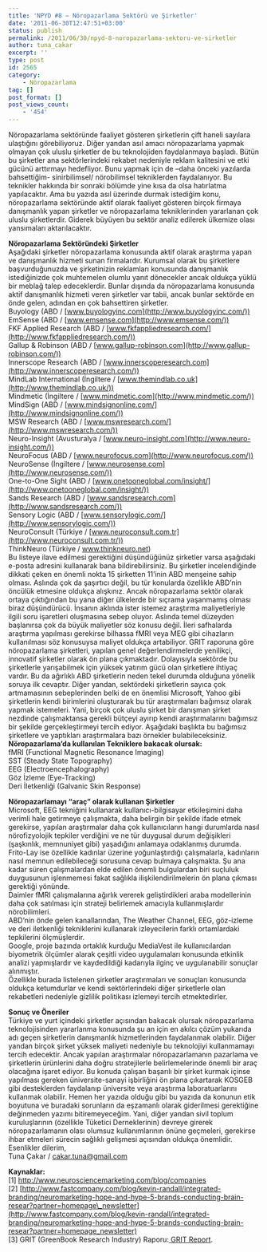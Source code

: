 ```yaml
---
title: 'NPYD #8 – Nöropazarlama Sektörü ve Şirketler'
date: '2011-06-30T12:47:51+03:00'
status: publish
permalink: /2011/06/30/npyd-8-noropazarlama-sektoru-ve-sirketler
author: tuna_cakar
excerpt: ''
type: post
id: 2565
category:
    - Nöropazarlama
tag: []
post_format: []
post_views_count:
    - '454'
---
```

   
Nöropazarlama sektöründe faaliyet gösteren şirketlerin çift haneli sayılara ulaştığını görebiliyoruz. Diğer yandan asıl amacı nöropazarlama yapmak olmayan çok uluslu şirketler de bu teknolojiden faydalanmaya başladı. Bütün bu şirketler ana sektörlerindeki rekabet nedeniyle reklam kalitesini ve etki gücünü arttırmayı hedefliyor. Bunu yapmak için de –daha önceki yazılarda bahsettiğim- sinirbilimsel/ nörobilimsel tekniklerden faydalanıyor. Bu teknikler hakkında bir sonraki bölümde yine kısa da olsa hatırlatma yapılacaktır. Ama bu yazıda asıl üzerinde durmak istediğim konu, nöropazarlama sektöründe aktif olarak faaliyet gösteren birçok firmaya danışmanlık yapan şirketler ve nöropazarlama tekniklerinden yararlanan çok uluslu şirketlerdir. Giderek büyüyen bu sektör analiz edilerek ülkemize olası yansımaları aktarılacaktır.  
  
**Nöropazarlama Sektöründeki Şirketler**  
Aşağıdaki şirketler nöropazarlama konusunda aktif olarak araştırma yapan ve danışmanlık hizmeti sunan firmalardır. Kurumsal olarak bu şirketlere başvurduğunuzda ve şirketinizin reklamları konusunda danışmanlık istediğinizde çok muhtemelen olumlu yanıt dönecekler ancak oldukça yüklü bir meblağ talep edeceklerdir. Bunlar dışında da nöropazarlama konusunda aktif danışmanlık hizmeti veren şirketler var tabii, ancak bunlar sektörde en önde gelen, adından en çok bahsettiren şirketler.  
Buyology (ABD / [www.buyologyinc.com](http://www.buyologyinc.com/))  
EmSense (ABD / [www.emsense.com](http://www.emsense.com/))  
FKF Applied Research (ABD / [www.fkfappliedresearch.com/](http://www.fkfappliedresearch.com/))  
Gallup &amp; Robinson (ABD / [www.gallup-robinson.com](http://www.gallup-robinson.com/))  
Innerscope Research (ABD / [www.innerscoperesearch.com](http://www.innerscoperesearch.com/))  
MindLab International (İngiltere / [www.themindlab.co.uk](http://www.themindlab.co.uk/))  
Mindmetic (İngiltere / [www.mindmetic.com](http://www.mindmetic.com/))  
MindSign (ABD / [www.mindsignonline.com/](http://www.mindsignonline.com/))  
MSW Research (ABD / [www.mswresearch.com/](http://www.mswresearch.com/))  
Neuro-Insight (Avusturalya / [www.neuro-insight.com](http://www.neuro-insight.com/))  
NeuroFocus (ABD / [www.neurofocus.com](http://www.neurofocus.com/))  
NeuroSense (İngiltere / [www.neurosense.com](http://www.neurosense.com/))  
One-to-One Sight (ABD / [www.onetooneglobal.com/insight/](http://www.onetooneglobal.com/insight/))  
Sands Research (ABD / [www.sandsresearch.com](http://www.sandsresearch.com/))  
Sensory Logic (ABD / [www.sensorylogic.com/](http://www.sensorylogic.com/))  
NeuroConsult (Türkiye / [www.neuroconsult.com.tr](http://www.neuroconsult.com.tr/))  
ThinkNeuro (Türkiye / www.thinkneuro.net)  
Bu listeye ilave edilmesi gerektiğini düşündüğünüz şirketler varsa aşağıdaki e-posta adresini kullanarak bana bildirebilirsiniz. Bu şirketler incelendiğinde dikkati çeken en önemli nokta 15 şirketten 11’inin ABD menşeine sahip olması. Aslında çok da şaşırtıcı değil, bu tür konularda özellikle ABD’nin öncülük etmesine oldukça alışkınız. Ancak nöropazarlama sektör olarak ortaya çıktığından bu yana diğer ülkelerde bir sıçrama yaşanmamış olması biraz düşündürücü. İnsanın aklında ister istemez araştırma maliyetleriyle ilgili soru işaretleri oluşmasına sebep oluyor. Aslında temel düzeyden başlanırsa çok da büyük maliyetler söz konusu değil. İleri safhalarda araştırma yapılması gerekirse bilhassa fMRI veya MEG gibi cihazların kullanılması söz konusuysa maliyet oldukça artabiliyor. GRIT raporuna göre nöropazarlama şirketleri, yapılan genel değerlendirmelerde yenilikçi, innovatif şirketler olarak ön plana çıkmaktadır. Dolayısıyla sektörde bu şirketlerle yarışabilmek için yüksek yatırım gücü olan şirketlere ihtiyaç vardır. Bu da ağırlıklı ABD şirketlerin neden tekel durumda olduğuna yönelik soruya ilk cevaptır. Diğer yandan, sektördeki şirketlerin sayıca çok artmamasının sebeplerinden belki de en önemlisi Microsoft, Yahoo gibi şirketlerin kendi birimlerini oluşturarak bu tür araştırmaları bağımsız olarak yapmak istemeleri. Yani, birçok çok uluslu şirket bir danışman şirket nezdinde çalışmaktansa gerekli bütçeyi ayırıp kendi araştırmalarını bağımsız bir şekilde gerçekleştirmeyi tercih ediyor. Aşağıdaki başlıkta bu bağımsız şirketlere ve yaptıkları araştırmalara bazı örnekler bulabileceksiniz.  
**Nöropazarlama’da kullanılan Tekniklere bakacak olursak:**  
fMRI (Functional Magnetic Resonance Imaging)  
SST (Steady State Topography)  
EEG (Electroencephalography)  
Göz İzleme (Eye-Tracking)  
Deri İletkenliği (Galvanic Skin Response)  
   
**Nöropazarlamayı “araç” olarak kullanan Şirketler**  
Microsoft, EEG tekniğini kullanarak kullanıcı-bilgisayar etkileşimini daha verimli hale getirmeye çalışmakta, daha belirgin bir şekilde ifade etmek gerekirse, yapılan araştırmalar daha çok kullanıcıların hangi durumlarda nasıl nörofizyolojik tepkiler verdiğini ve ne tür duygusal durum değişikleri (şaşkınlık, memnuniyet gibi) yaşadığını anlamaya odaklanmış durumda.  
Frito-Lay ise özellikle kadınlar üzerine yoğunlaştırdığı çalışmalarla, kadınların nasıl memnun edilebileceği sorusuna cevap bulmaya çalışmakta. Şu ana kadar süren çalışmalardan elde edilen önemli bulgulardan biri suçluluk duygusunun işlenmemesi fakat sağlıkla ilişkilendirilmelerin ön plana çıkması gerektiği yönünde.  
Daimler fMRI çalışmalarına ağırlık vererek geliştirdikleri araba modellerinin daha çok satılması için strateji belirlemek amacıyla kullanmışlardır nörobilimleri.  
ABD’nin önde gelen kanallarından, The Weather Channel, EEG, göz-izleme ve deri iletkenliği tekniklerini kullanarak izleyecilerin farklı ortamlardaki tepkilerini ölçmüşlerdir.  
Google, proje bazında ortaklık kurduğu MediaVest ile kullanıcılardan biyometrik ölçümler alarak çeşitli video uygulamaları konusunda etkinlik analizi yapmışlardır ve kaydedildiği kadarıyla ilginç ve uygulanabilir sonuçlar alınmıştır.  
Özellikle burada listelenen şirketler araştırmaları ve sonuçları konusunda oldukça ketumdurlar ve kendi sektörlerindeki diğer şirketlerle olan rekabetleri nedeniyle gizlilik politikası izlemeyi tercih etmektedirler.  
   
**Sonuç ve Öneriler**  
Türkiye ve yurt içindeki şirketler açısından bakacak olursak nöropazarlama teknolojisinden yararlanma konusunda şu an için en akılcı çözüm yukarıda adı geçen şirketlerin danışmanlık hizmetlerinden faydalanmak olabilir. Diğer yandan birçok şirket yüksek maliyeti nedeniyle bu teknolojiyi kullanmamayı tercih edecektir. Ancak yapılan araştırmalar nöropazarlamanın pazarlama ve şirketlerin ürünlerini daha doğru stratejilerle belirlemelerinde önemli bir araç olacağına işaret ediyor. Bu konuda çalışan başarılı bir şirket kurmak içinse yapılması gereken üniversite-sanayi işbirliğini ön plana çıkartarak KOSGEB gibi desteklerden faydalanıp üniversite veya araştırma laboratuarlarını kullanmak olabilir. Hemen her yazıda olduğu gibi bu yazıda da konunun etik boyutuna ve buradaki sorunların da eşzamanlı olarak giderilmesi gerektiğine değinmeden yazımı bitiremeyeceğim. Yani, diğer yandan sivil toplum kuruluşlarının (özellikle Tüketici Derneklerinin) devreye girerek nöropazarlamanın olası olumsuz kullanımlarının önüne geçmeleri, gerekirse ihbar etmeleri sürecin sağlıklı gelişmesi açısından oldukça önemlidir.  
Esenlikler dilerim,  
Tuna Çakar / <cakar.tuna@gmail.com>  
   
   
**Kaynaklar:**  
\[1\] <http://www.neurosciencemarketing.com/blog/companies>  
\[2\] [http://www.fastcompany.com/blog/kevin-randall/integrated-branding/neuromarketing-hope-and-hype-5-brands-conducting-brain-resear?partner=homepage\_newsletter](http://www.fastcompany.com/blog/kevin-randall/integrated-branding/neuromarketing-hope-and-hype-5-brands-conducting-brain-resear?partner=homepage_newsletter)  
\[3\] GRIT (GreenBook Research Industry) Raporu:[ GRIT Report](http://www.greenbookblog.org/grit-spring-2011/).